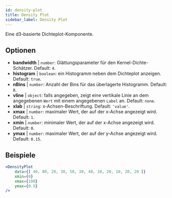 ```yaml
---
id: density-plot
title: Density Plot
sidebar_label: Density Plot
---
```


Eine d3-basierte Dichteplot-Komponente.

## Optionen

* __bandwidth__ | `number`: Glättungsparameter für den Kernel-Dichte-Schätzer. Default: `4`.
* __histogram__ | `boolean`: ein Histogramm neben dem Dichteplot anzeigen. Default: `true`.
* __nBins__ | `number`: Anzahl der Bins für das überlagerte Histogramm. Default: `8`.
* __vline__ | `object`: falls angegeben, zeigt eine vertikale Linie an dem angegebenen `Wert` mit einem angegebenen `Label` an. Default: `none`.
* __xlab__ | `string`: x-Achsen-Beschriftung. Default: `'value'`.
* __xmax__ | `number`: maximaler Wert, der auf der x-Achse angezeigt wird. Default: `1`.
* __xmin__ | `number`: minimaler Wert, der auf der x-Achse angezeigt wird. Default: `0`.
* __ymax__ | `number`: maximaler Wert, der auf der y-Achse angezeigt wird. Default: `0.15`.


## Beispiele

```jsx live
<DensityPlot
    data={[ 40, 80, 20, 30, 50, 30, 40, 10, 20, 10, 20, 20 ]}
    xmin={0}
    xmax={100}
    ymax={0.5}
/>
```

